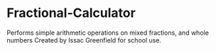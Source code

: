 Fractional-Calculator
=====================

Performs simple arithmetic operations on mixed fractions, and whole numbers
Created by Issac Greenfield for school use.
